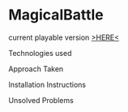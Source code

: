 # MagicalBattle

current playable version <a href="https://calined.github.io/MagicalBattle/">>HERE<</a> 


Technologies used

Approach Taken

Installation Instructions

Unsolved Problems
